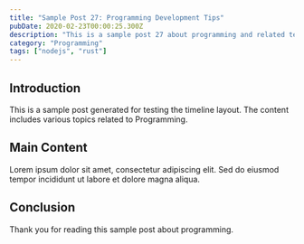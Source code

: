 ```yaml
---
title: "Sample Post 27: Programming Development Tips"
pubDate: 2020-02-23T00:00:25.300Z
description: "This is a sample post 27 about programming and related technologies. Learn about best practices and modern development techniques."
category: "Programming"
tags: ["nodejs", "rust"]
---
```


## Introduction

This is a sample post generated for testing the timeline layout. The content includes various topics related to Programming.

## Main Content

Lorem ipsum dolor sit amet, consectetur adipiscing elit. Sed do eiusmod tempor incididunt ut labore et dolore magna aliqua.

## Conclusion

Thank you for reading this sample post about programming.

